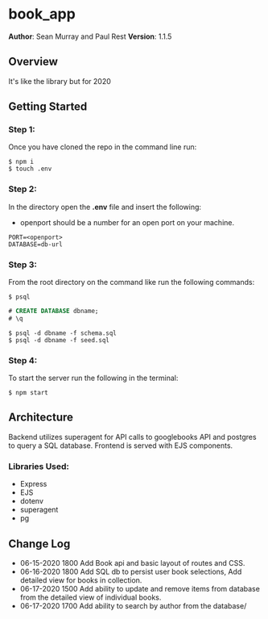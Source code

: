 # book_app

**Author**: Sean Murray and Paul Rest
**Version**: 1.1.5

## Overview
It's like the library but for 2020

## Getting Started

### Step 1:
Once you have cloned the repo in the command line run:

```console
$ npm i
$ touch .env
```
### Step 2:
In the directory open the **.env** file and insert the following:
 - openport should be a number for an open port on your machine.
```
PORT=<openport>
DATABASE=db-url
```

### Step 3:
From the root directory on the command like run the following commands:

```console
$ psql
```
```sql
# CREATE DATABASE dbname;
# \q
```
```console
$ psql -d dbname -f schema.sql
$ psql -d dbname -f seed.sql

```
### Step 4:
To start the server run the following in the terminal:

```console
$ npm start
```

## Architecture
Backend utilizes superagent for API calls to googlebooks API and postgres to query a SQL database. Frontend is served with EJS components.

### Libraries Used:
 - Express
 - EJS
 - dotenv
 - superagent
 - pg


## Change Log
 - 06-15-2020 1800 Add Book api and basic layout of routes and CSS.
 - 06-16-2020 1800 Add SQL db to persist user book selections, Add detailed view for books in collection.
 - 06-17-2020 1500 Add ability to update and remove items from database from the detailed view of individual books.
 - 06-17-2020 1700 Add ability to search by author from the database/